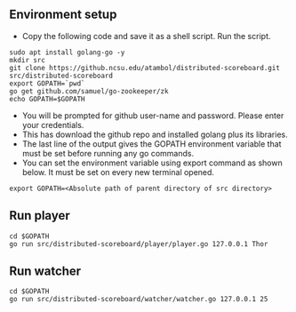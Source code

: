 ## Environment setup
* Copy the following code and save it as a shell script. Run the script.
```
sudo apt install golang-go -y
mkdir src
git clone https://github.ncsu.edu/atambol/distributed-scoreboard.git src/distributed-scoreboard
export GOPATH=`pwd`
go get github.com/samuel/go-zookeeper/zk
echo GOPATH=$GOPATH
```
* You will be prompted for github user-name and password. Please enter your credentials.
* This has download the github repo and installed golang plus its libraries. 
* The last line of the output gives the GOPATH environment variable that must be set before running any go commands.
* You can set the environment variable using export command as shown below. It must be set on every new terminal opened.

```export GOPATH=<Absolute path of parent directory of src directory>```

## Run player
```   
cd $GOPATH
go run src/distributed-scoreboard/player/player.go 127.0.0.1 Thor 
```

## Run watcher
```
cd $GOPATH
go run src/distributed-scoreboard/watcher/watcher.go 127.0.0.1 25
```
